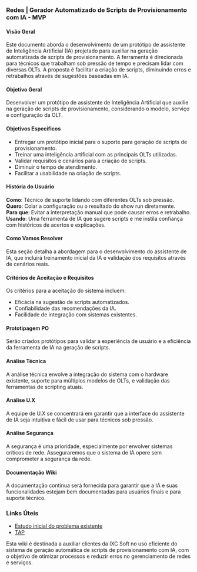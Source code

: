 ### Redes | Gerador Automatizado de Scripts de Provisionamento com IA - MVP

#### Visão Geral

Este documento aborda o desenvolvimento de um protótipo de assistente de Inteligência Artificial (IA) projetado para auxiliar na geração automatizada de scripts de provisionamento. A ferramenta é direcionada para técnicos que trabalham sob pressão de tempo e precisam lidar com diversas OLTs. A proposta é facilitar a criação de scripts, diminuindo erros e retrabalhos através de sugestões baseadas em IA.

#### Objetivo Geral

Desenvolver um protótipo de assistente de Inteligência Artificial que auxilie na geração de scripts de provisionamento, considerando o modelo, serviço e configuração da OLT.

#### Objetivos Específicos
- Entregar um protótipo inicial para o suporte para geração de scripts de provisionamento.
- Treinar uma inteligência artificial com as principais OLTs utilizadas.
- Validar requisitos e cenários para a criação de scripts.
- Diminuir o tempo de atendimento.
- Facilitar a usabilidade na criação de scripts.

#### História do Usuário

**Como**: Técnico de suporte lidando com diferentes OLTs sob pressão.  
**Quero**: Colar a configuração ou o resultado do show run diretamente.  
**Para que**: Evitar a interpretação manual que pode causar erros e retrabalho.  
**Usando**: Uma ferramenta de IA que sugere scripts e me instila confiança com históricos de acertos e explicações.

#### Como Vamos Resolver

Esta seção detalha a abordagem para o desenvolvimento do assistente de IA, que incluirá treinamento inicial da IA e validação dos requisitos através de cenários reais.

#### Critérios de Aceitação e Requisitos

Os critérios para a aceitação do sistema incluem:
- Eficácia na sugestão de scripts automatizados.
- Confiabilidade das recomendações da IA.
- Facilidade de integração com sistemas existentes.

#### Prototipagem PO

Serão criados protótipos para validar a experiência de usuário e a eficiência da ferramenta de IA na geração de scripts.

#### Análise Técnica

A análise técnica envolve a integração do sistema com o hardware existente, suporte para múltiplos modelos de OLTs, e validação das ferramentas de scripting atuais.

#### Análise U.X

A equipe de U.X se concentrará em garantir que a interface do assistente de IA seja intuitiva e fácil de usar para técnicos sob pressão.

#### Análise Segurança

A segurança é uma prioridade, especialmente por envolver sistemas críticos de rede. Asseguraremos que o sistema de IA opere sem comprometer a segurança da rede.

#### Documentação Wiki

A documentação contínua será fornecida para garantir que a IA e suas funcionalidades estejam bem documentadas para usuários finais e para suporte técnico.

### Links Úteis
- [Estudo inicial do problema existente](https://docs.google.com/document/d/1Q6D9YRT7U6HTjH2y5gPN_7e8yq6WmmjD/edit?usp=sharing&ouid=112587975245376637459&rtpof=true&sd=true)
- [TAP](https://docs.google.com/document/d/1Dcc8rTRM_4Y1Dk2CzoVwC1mOsN3i9K4kvSj59BwOGPw/edit?tab=t.0)

Esta wiki é destinada a auxiliar clientes da IXC Soft no uso eficiente do sistema de geração automática de scripts de provisionamento com IA, com o objetivo de otimizar processos e reduzir erros no gerenciamento de redes e serviços.